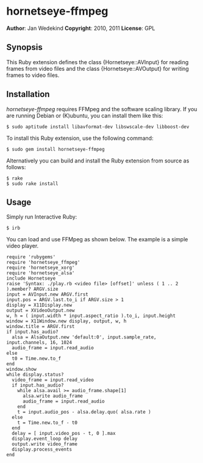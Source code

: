 hornetseye-ffmpeg
=================

**Author**:       Jan Wedekind
**Copyright**:    2010, 2011
**License**:      GPL

Synopsis
--------

This Ruby extension defines the class {Hornetseye::AVInput} for reading frames from video files and the class {Hornetseye::AVOutput} for writing frames to video files.

Installation
------------

*hornetseye-ffmpeg* requires FFMpeg and the software scaling library. If you are running Debian or (K)ubuntu, you can install them like this:

    $ sudo aptitude install libavformat-dev libswscale-dev libboost-dev

To install this Ruby extension, use the following command:

    $ sudo gem install hornetseye-ffmpeg

Alternatively you can build and install the Ruby extension from source as follows:

    $ rake
    $ sudo rake install

Usage
-----

Simply run Interactive Ruby:

    $ irb

You can load and use FFMpeg as shown below. The example is a simple video player.

    require 'rubygems'
    require 'hornetseye_ffmpeg'
    require 'hornetseye_xorg'
    require 'hornetseye_alsa'
    include Hornetseye
    raise 'Syntax: ./play.rb <video file> [offset]' unless ( 1 .. 2 ).member? ARGV.size
    input = AVInput.new ARGV.first
    input.pos = ARGV.last.to_i if ARGV.size > 1
    display = X11Display.new
    output = XVideoOutput.new
    w, h = ( input.width * input.aspect_ratio ).to_i, input.height
    window = X11Window.new display, output, w, h
    window.title = ARGV.first
    if input.has_audio?
      alsa = AlsaOutput.new 'default:0', input.sample_rate, input.channels, 16, 1024
      audio_frame = input.read_audio
    else
      t0 = Time.new.to_f
    end
    window.show
    while display.status?
      video_frame = input.read_video
      if input.has_audio?
        while alsa.avail >= audio_frame.shape[1]
          alsa.write audio_frame
          audio_frame = input.read_audio
        end
        t = input.audio_pos - alsa.delay.quo( alsa.rate )
      else
        t = Time.new.to_f - t0
      end
      delay = [ input.video_pos - t, 0 ].max
      display.event_loop delay
      output.write video_frame
      display.process_events
    end

